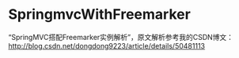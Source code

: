 # SpringmvcWithFreemarker

“SpringMVC搭配Freemarker实例解析”，原文解析参考我的CSDN博文：http://blog.csdn.net/dongdong9223/article/details/50481113
